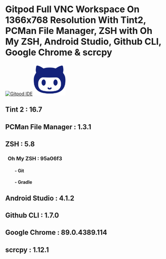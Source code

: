 # Gitpod Full VNC Workspace On 1366x768 Resolution With Tint2, PCMan File Manager, ZSH with Oh My ZSH, Android Studio, Github CLI, Google Chrome & scrcpy

[//]: # "![Docker Cloud Automated build](https://img.shields.io/docker/cloud/automated/baneeishaque/gitpod-workspace-full-vnc-1366x768-tint2-pcmanfm-zsh-android-studio-gh-chrome)
![Docker Cloud Build Status](https://img.shields.io/docker/cloud/build/baneeishaque/gitpod-workspace-full-vnc-1366x768-tint2-pcmanfm-zsh-android-studio-gh-chrome)
![Docker Image Version (tag latest semver)](https://img.shields.io/docker/v/baneeishaque/gitpod-workspace-full-vnc-1366x768-tint2-pcmanfm-zsh-android-studio-gh-chrome/latest)
![Docker Image Size (tag)](https://img.shields.io/docker/image-size/baneeishaque/gitpod-workspace-full-vnc-1366x768-tint2-pcmanfm-zsh-android-studio-gh-chrome/latest)
![Docker Pulls](https://img.shields.io/docker/pulls/baneeishaque/gitpod-workspace-full-vnc-1366x768-tint2-pcmanfm-zsh-android-studio-gh-chrome)
![Docker Stars](https://img.shields.io/docker/stars/baneeishaque/gitpod-workspace-full-vnc-1366x768-tint2-pcmanfm-zsh-android-studio-gh-chrome)"

<a href="https://gitpod.io/#https://github.com/Baneeishaque/gitpod-workspace-full-vnc-1366x768-tint2-pcmanfm-zsh-android-studio-gh-chrome-scrcpy"><img src="https://icons-for-free.com/iconfiles/png/512/gitpod-1324440164066425542.png" alt="Gitpod IDE" width="100" height="100"></a>
<a href="https://github1s.com/Baneeishaque/gitpod-workspace-full-vnc-1366x768-tint2-pcmanfm-zsh-android-studio-gh-chrome-scrcpy"><img src="https://raw.githubusercontent.com/conwnet/github1s/master/resources/images/logo.svg" alt="Github1s Editor" width="100" height="100"></a>

## Tint 2 : 16.7  
## PCMan File Manager : 1.3.1  
## ZSH : 5.8  
### &nbsp;&nbsp;Oh My ZSH : 95a06f3  
#### &nbsp;&nbsp;&nbsp;&nbsp;&nbsp;&nbsp;&nbsp;&nbsp; - Git
#### &nbsp;&nbsp;&nbsp;&nbsp;&nbsp;&nbsp;&nbsp;&nbsp; - Gradle
## Android Studio : 4.1.2  
## Github CLI : 1.7.0  
## Google Chrome : 89.0.4389.114  
## scrcpy : 1.12.1

[//]: # "[![Gitpod ready-to-code](https://img.shields.io/badge/Gitpod-ready--to--code-blue?logo=gitpod)](https://gitpod.io/#https://github.com/Baneeishaque/gitpod-workspace-full-vnc-1366x768-tint2-pcmanfm-zsh-android-studio-gh-chrome)"
